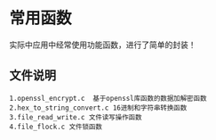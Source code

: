 # 常用函数
  实际中应用中经常使用功能函数，进行了简单的封装！
  
## 文件说明
	1.openssl_encrypt.c  基于openssl库函数的数据加解密函数
	2.hex_to_string_convert.c 16进制和字符串转换函数
	3.file_read_write.c 文件读写操作函数
	4.file_flock.c 文件锁函数